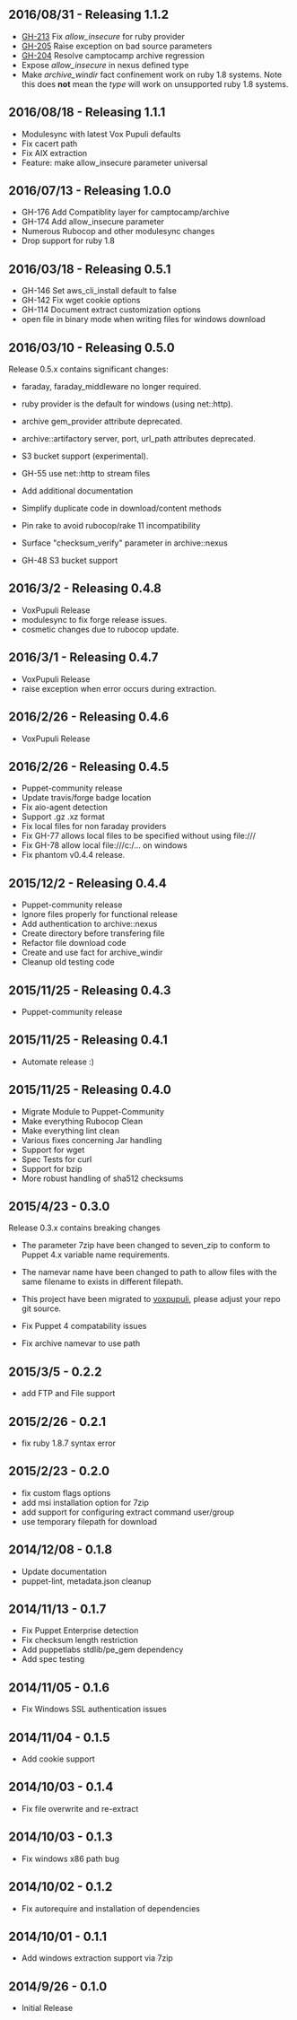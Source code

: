 ## 2016/08/31 - Releasing 1.1.2

* [GH-213](https://github.com/voxpupuli/puppet-archive/issues/213) Fix *allow_insecure* for ruby provider
* [GH-205](https://github.com/voxpupuli/puppet-archive/issues/205) Raise exception on bad source parameters
* [GH-204](https://github.com/voxpupuli/puppet-archive/issues/204) Resolve camptocamp archive regression
* Expose *allow_insecure* in nexus defined type
* Make *archive_windir* fact confinement work on ruby 1.8 systems.  Note this does **not** mean the *type* will work on unsupported ruby 1.8 systems.


## 2016/08/18 - Releasing 1.1.1

* Modulesync with latest Vox Pupuli defaults
* Fix cacert path
* Fix AIX extraction
* Feature: make allow_insecure parameter universal


## 2016/07/13 - Releasing 1.0.0

* GH-176 Add Compatiblity layer for camptocamp/archive
* GH-174 Add allow_insecure parameter
* Numerous Rubocop and other modulesync changes
* Drop support for ruby 1.8


## 2016/03/18 - Releasing 0.5.1

* GH-146 Set aws_cli_install default to false
* GH-142 Fix wget cookie options
* GH-114 Document extract customization options
* open file in binary mode when writing files for windows download


## 2016/03/10 - Releasing 0.5.0

Release 0.5.x contains significant changes:

* faraday, faraday_middleware no longer required.
* ruby provider is the default for windows (using net::http).
* archive gem_provider attribute deprecated.
* archive::artifactory server, port, url_path attributes deprecated.
* S3 bucket support (experimental).

* GH-55 use net::http to stream files
* Add additional documentation
* Simplify duplicate code in download/content methods
* Pin rake to avoid rubocop/rake 11 incompatibility
* Surface "checksum_verify" parameter in archive::nexus
* GH-48 S3 bucket support


## 2016/3/2 - Releasing 0.4.8

* VoxPupuli Release
* modulesync to fix forge release issues.
* cosmetic changes due to rubocop update.


## 2016/3/1 - Releasing 0.4.7

* VoxPupuli Release
* raise exception when error occurs during extraction.

## 2016/2/26 - Releasing 0.4.6

* VoxPupuli Release


## 2016/2/26 - Releasing 0.4.5

* Puppet-community release
* Update travis/forge badge location
* Fix aio-agent detection
* Support .gz .xz format
* Fix local files for non faraday providers
* Fix GH-77 allows local files to be specified without using file:///
* Fix GH-78 allow local file:///c:/... on windows
* Fix phantom v0.4.4 release.


## 2015/12/2 - Releasing 0.4.4

* Puppet-community release
* Ignore files properly for functional release
* Add authentication to archive::nexus
* Create directory before transfering file
* Refactor file download code
* Create and use fact for archive_windir
* Cleanup old testing code


## 2015/11/25 - Releasing 0.4.3

* Puppet-community release


## 2015/11/25 - Releasing 0.4.1

* Automate release :)


## 2015/11/25 - Releasing 0.4.0

* Migrate Module to Puppet-Community
* Make everything Rubocop Clean
* Make everything lint clean
* Various fixes concerning Jar handling
* Support for wget
* Spec Tests for curl
* Support for bzip
* More robust handling of sha512 checksums


## 2015/4/23 - 0.3.0

Release 0.3.x contains breaking changes

* The parameter 7zip have been changed to seven_zip to conform to Puppet 4.x variable name requirements.
* The namevar name have been changed to path to allow files with the same filename to exists in different filepath.
* This project have been migrated to [voxpupuli](https://github.com/voxpupuli/puppet-archive), please adjust your repo git source.

* Fix Puppet 4 compatability issues
* Fix archive namevar to use path


## 2015/3/5 - 0.2.2

* add FTP and File support


## 2015/2/26 - 0.2.1

* fix ruby 1.8.7 syntax error


## 2015/2/23 - 0.2.0

* fix custom flags options
* add msi installation option for 7zip
* add support for configuring extract command user/group
* use temporary filepath for download


## 2014/12/08 - 0.1.8

* Update documentation
* puppet-lint, metadata.json cleanup


## 2014/11/13 - 0.1.7

* Fix Puppet Enterprise detection
* Fix checksum length restriction
* Add puppetlabs stdlib/pe_gem dependency
* Add spec testing


## 2014/11/05 - 0.1.6

* Fix Windows SSL authentication issues


## 2014/11/04 - 0.1.5

* Add cookie support


## 2014/10/03 - 0.1.4

* Fix file overwrite and re-extract


## 2014/10/03 - 0.1.3

* Fix windows x86 path bug


## 2014/10/02 - 0.1.2

* Fix autorequire and installation of dependencies


## 2014/10/01 - 0.1.1

* Add windows extraction support via 7zip


## 2014/9/26 - 0.1.0

* Initial Release
